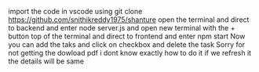 import the code in vscode using git clone https://github.com/snithikreddy1975/shanture
open the terminal and direct to backend and enter node server.js
and open new terminal with the + button top of the terminal
and direct to frontend and enter npm start
Now you can add the taks and click on checkbox and delete the task
Sorry for not getting the dowload pdf i dont know exactly how to do it
if we refresh it the details will be same 
